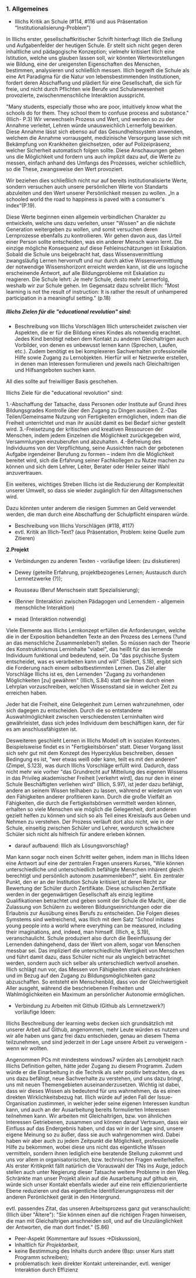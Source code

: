 ### 1. Allgemeines

- Illichs Kritik an Schule
(#114, #116 und aus Präsentation “Institutionalisierung-Problem”)


In Illichs erster, gesellschaftkritischer Schrift hinterfragt Illich die Stellung und Aufgabenfelder der heutigen Schule.
Er stellt sich nicht gegen deren inhaltliche und pädagogische Konzeption;
vielmehr kritisiert Illich eine Istitution, welche uns glauben lassen soll, wir könnten Wertevorstellungen wie Bildung, eine der ureigensten Eigenschaften des Menschen, bestimmen, analysieren und schließlch messen.
Illich begreift die Schule als eine Art Paradigma für die Natur von lebensbestimmenden Institutionen, fordert deren Abschaffung und plädiert für eine Gesellschaft, die sich für freie, und nicht durch Pflichten wie Berufe und Schulanwesenheit provozierte, zwischenmenschliche Interaktion ausspricht.

"Many students, especially those who are poor, intuitively know what the schools do for them.
They school them to confuse process and substance."(Illich- P.3)
Wir verwechseln Prozess und Wert, und werden so zu der Annahme verleitet, Lehren würde unausweichlich Lernerfolg bewirken.
Diese Annahme lässt sich ebenso auf das Gesundheitssystem anwenden, welchem die Annahme vorrausgeht, medizinische Versorgung lasse sich mit Bekämpfung von Krankheiten gleichsetzen, oder auf Polizeipräsenz, welcher Sicherheit automatisch folgen sollte.
Diese Anschauungen geben uns die Möglichkeit und fordern uns auch implizit dazu auf, die Werte zu messen, einfach anhand des Umfangs des Prozesses, welcher schließlich, so die These, zwangsweise den Wert provoziert.
<!-- TODO: Ich verstehe, was ihr meint, aber könntet ihr diesen Zusammenhang nochmal klarer formulieren?
Liegt das Problem nicht darin, dass von den Mitteln auf die Folge (der Wert) geschlossen wird?
Schulen, Polizeipräsenz und das Gesundheitswesen sind nach Illich hinreichende, aber nicht notwendige Bedingungen für Lernen, Sicherheit und Gesundheit. -->
Wir beziehen dies schließlich nicht nur auf bereits institutionalisierte Werte, sondern versuchen auch unsere persönlichen Werte von Standarts abzuleiten und den Wert unserer Persönlichkeit messen zu wollen.
„In a schooled world the road to happiness is paved with a consumer's index“(P.19).

Diese Werte beginnen einen allgemein verbindlichen Charakter zu entwickeln, welche uns dazu verleiten, unser "Wissen" an die nächste Generation weitergeben zu wollen, und somit versuchen deren Lernprozesse ebenfalls zu kontrollieren. Wir gehen davon aus, das Urteil einer Person sollte entscheiden, was ein anderer Mensch wann lernt.
Die einzige mögliche Konsequenz auf diese Fehleinschätzungen ist Eskalation.
Sobald die Schule uns beigebracht hat, dass Wissensvermittlung zwangsläufig Lernen hervorruft und nur durch aktive Wissensvermittlung der notwendige Wissenshorizont erreicht werden kann, ist die uns logische erscheinende Antwort, auf alle Bildungprobleme mit Eskalation zu reagieren.
Die Schule lehrt: Je mehr Schule, desto mehr Lernerfolg, weshalb wir zur Schule gehen.
Im Gegensatz dazu schreibt Illich: "Most learning is not the result of instruction: It is rather the result of unhampered participation in a meaningful setting." (p.18)

##### Illichs Zielen für die "educational revolution" sind:

- Beschreibung von Illichs Vorschlägen
Illich unterscheidet zwischen vier Aspekten, die er für die Bildung eines Kindes als notwendig erachtet.
Jedes Kind benötigt neben dem Kontakt zu anderen Gleichaltrigen auch Vorbilder, von denen es unbewusst lernen kann (Sprechen, Laufen, etc.).
Zudem benötigt es bei komplexeren Sachverhalten professionelle Hilfe sowie Zugang zu Lernobjekten.
Hierfür will er Netzwerke erstellen, in denen man Interessen formulieren und jeweils nach Gleichaltrigen und Hilfsangeboten suchen kann.
<!-- TODO: Ein Beispiel, z.B. Gitarre lernen, würde Illichs Vorschläge gut illustrieren. -->
All dies sollte auf freiwilliger Basis geschehen.

Illichs Ziele für die "educational revolution" sind:

1.-Abschaffung der Tatsache, dass Personen oder Institute auf Grund ihres Bildungsgrades Kontrolle über den Zugang zu Dingen ausüben.
2.-Das Teilen/Gemeinsame Nutzung von Fertigkeiten ermöglichen, indem man die Freiheit unterrichtet und man ihr ausübt damit es  bei Bedarf sicher gestellt wird.
3.-Freisetzung der kritischen und kreativen Ressourcen der Menschen, indem jedem Einzelnen die Möglichkeit zurückgegeben wird, Versammlungen einzuberufen und abzuhalten.
4.-Befreiung des Individuums von der Verpflichtung, seine Aussichten nach der gebotenen Aufgabe irgendeiner Berufung zu formen – indem ihm die Möglichkeit bereitet wird, sich die Erfahrung seiner Fachkollegen zu Nutze machen zu können und sich dem Lehrer, Leiter, Berater oder Heiler seiner Wahl anzuvertrauen.
<!-- FIXME: Textbelege -->

Ein weiteres, wichtiges Streben Illichs ist die Reduzierung der Komplexität unserer Umwelt, so dass sie wieder zugänglich für den Alltagsmenschen wird.
<!-- Ein Beispiel wäre nett, denke an Cedrics Vortrag mit der Autoreparatur.  -->
Dazu könnten unter anderem die riesigen Summen an Geld verwendet werden, die man durch eine Abschaffung der Schulpflicht einsparen würde.

- Beschreibung von Illichs Vorschlägen
(#118, #117)
- evtl. Kritik an Illich-Text? (aus Präsentation, Problem: keine Quelle zum Zitieren)

**2.Projekt**

- Verbindungen zu anderen Texten -
vorläufige Ideen: (zu diskutieren)

 - Dewey (geteilte Erfahrung, projektbezogenes Lernen; Austausch durch Lernnetzwerke (?));
 - Rousseau (Beruf Menschsein statt Spezialisierung);
 - (Benner (Interaktion zwischen Pädagogen und Lernendem - allgemein menschliche Interaktion)
 - mead (Interaktion notwendig)

<!-- TODO: Vielleicht auch SoWi-Texte? Mal Max ansprechen -->

Viele Elemente aus Illichs Lernkonzept erfüllen die Anforderungen, welche die in der Exposition behandelten Texte an den Prozess des Lernens (?und an das menschliche Zusammenleben?) stellen.
So müssen nach der Theorie des Konstruktivismus Lerninhalte "viabel", das heißt für das lernende Individuum funktional und bedeutend, sein.
Da "das psychische System entscheidet, was es verarbeiten kann und will" (Siebert, S.18), ergibt sich die Forderung nach einem selbstbestimmten Lernen.
Das Ziel aller Vorschläge Illichs ist es, den Lernenden "Zugang zu vorhandenen Möglichkeiten [zu] gewähren" (Illich, S.84) statt sie ihnen durch einen Lehrplan vorzuschreiben, welchen Wissensstand sie in welcher Zeit zu erreichen haben.

Jeder hat die Freiheit, eine Gelegenheit zum Lernen wahrzunehmen, oder sich dagegen zu entscheiden.
Durch die so entstandene Auswahlmöglichkeit zwischen verschiedensten Lerninhalten wird gewährleistet, dass sich jedes Individuum dem beschäftigen kann, der für es am anschlussfähigsten ist.
<!-- Die Verbindung zum Konstruktivismus ist auf jeden Fall gegeben -->

Desweiteren geschieht Lernen in Illichs Modell oft in sozialen Kontexten.
Beispielsweise findet es in "Fertigkeitsbörsen" statt.
Dieser Vorgang lässt sich sehr gut mit dem Konzept des Hyperzyklus beschreiben, dessen Bedingung es ist, "wer etwas weiß oder kann, teilt es mit den anderen" (Zimpel, S.123), was durch Illichs Vorschläge erfüllt wird.
Dadurch, dass nicht mehr wie vorher "das Grundrecht auf Mitteilung des eigenen Wissens in das Privileg akademischer Freiheit [verkehrt wird], das nur den in einer Schule Beschäftigten verliehen wird" (Illich, S.97), ist jeder dazu befähigt, andere an seinem Wissen teilhaben zu lassen, während er wiederum von den Fähigkeiten anderer profitieren kann.
Durch die große Vielfalt an Fähigkeiten, die durch die Fertigkeitsbörsen vermittelt werden können, erhalten so viele Menschen wie möglich die Gelegenheit, dort anderen gezielt helfen zu können und sich so als Teil eines Kreislaufs aus Geben und Nehmen zu verstehen.
Der Prozess verläuft dort also nicht, wie in der Schule, einseitig zwischen Schüler und Lehrer, wordurch schwächere Schüler sich nicht als hilfreich für andere erleben können.
<!-- TODO: Fällt euch ein Beispiel ein, was z.B. vermeintlich Schwächere in einer Lernplattform für andere anbieten könnten? -->

- darauf aufbauend: Illich als Lösungsvorschlag?

Man kann sogar noch einen Schritt weiter gehen, indem man in Illichs Ideen eine Antwort auf eine der zentralen Fragen unserers Kurses, "Wie können unterschiedliche und unterschiedlich befähigte Menschen inhärent gleich berechtigt und persönlich autonom zusammenleben?", sieht.
Ein zentraler Punkt, den er an der Institution Schule kritisiert,ist deren Recht zur Bewertung der Schüler durch Zertifikate.
Diese schulischen Zertifikate werden in der gegenwärtigen Gesellschaft als einzig legitime Qualifikationen betrachtet und geben somit der Schule die Macht, über die Zulassung von Schülern zu weiteren Bildungseinrichtungen oder die Erlaubnis zur Ausübung eines Berufs zu entscheiden.
Die Folgen dieses Symstems sind weitreichend, was Illich mit dem Satz "School initiates young people into a world where everything can be measured, including their imaginations, and, indeed, man himself. (Illich, e, S.19), veranschaulicht.
Schule produziert also durch die Beeinflussung der Lernenden dahingehend, dass der Wert von allem, sogar von Menschen messbar sei.
Das impliziert die unterschiedliche Wertigkeit von Menschen und führt damit dazu, dass Schüler nicht nur als ungleich betrachtet werden, sondern auch sich selber als unterschiedlich wertvoll ansehen.
Illich schlägt nun vor, das Messen von Fähigkeiten stark einzuschränken und im Bezug auf den Zugang zu Bildungsmöglichkeiten ganz abzuschaffen.
So entsteht ein Menschenbild, dass von der Gleichwertigkeit Aller ausgeht, während die beschriebenen Freiheiten und Wahlmöglichkeiten ein Maximum an persönlicher Autonomie ermöglichen.



- Verbindung zu Arbeiten mit Github
(Github als Lernnetzwerk?)
vorläufige Ideen:

Illichs Beschreibung der learning webs decken sich grundsätzlich mit unserer Arbeit auf Github, angenommen, mehr Leute würden es nutzen und wir alle haben uns ganz frei dazu entschieden, genau an diesem Thema teilzunehmen, und sind jederzeit in der Lage unsere Arbeit zu verweigern - wenn wir wollten.

Angenommen PCs mit mindestens windows7 würden als Lernobjekt nach Illichs Definition gelten, hätte jeder Zugang zu diesem Programm.
Zudem würde er die Einarbeitung in die Technik als sehr positiv betrachten, da es uns dazu befähigt, neue Sachverhalte zu verstehen, und uns dazu bringt, uns mit neuen Themengebieten auseinanderzusetzen.
Wichtig ist dabei, dass wir dieses Wissen als bedeutend für uns wahrnehmen, da es einen direkten Wirklichkeitsbezug hat.
Illich würde auf jeden Fall der Issue-Organisation zustimmen, in welcher jeder seine eigenen Interessen kundtun kann, und auch an der Ausarbeitung bereits formulierten Interessen teilnehmen kann.
Wir arbeiten mit Gleichaltrigen, bzw. von ähnlichen Interessen Getriebenen, zusammen und können darauf Vertrauen, dass wir Einfluss auf das Endergebnis haben, und das wir in der Lage sind, unsere eigene Meinung so zu äußer, dass sie auch wahrgenommen wird.
Dabei haben wir aber auch zu jedem Zeitpunkt die Möglichkeit, professionelle Hilfe zu bekommen, wobei diese uns nicht das eigentliche Wissen vermitteln, sondern ihnen lediglich eine beratende Stellung zukommt
und uns vor allem in organisatorischen, bzw. technischen Fragen weiterhelfen.
Als erster Kritikpnkt fällt natürlich die Vorauswahl der TNs ins Auge, jedoch stellen auch unter Negierung dieser Tatsache weitere Probleme in den Weg.
Schränkte man unser Projekt allein auf die Ausarbeitung auf github ein, würde sich unser Kontakt ebenfalls wieder auf eine rein effizienzorientierte Ebene reduzieren und das eigentliche Identifizierungsprozess mit der anderen Perönlichkeit gerät in den Hintergrund.

evtl. passendes Zitat, das unseren Arbeitsprozess ganz gut veranschaulicht: (Illich über "Ältere"): "Sie können einen auf die richtigen Fragen hinweisen, die man mit Gleichaltrigen anschneiden soll, und auf die Unzulänglichkeit der Antworten, die man dort findet." (S.86)

 - Peer-Aspekt (Kommentare auf Issues ->Diskussion),
 - Inhaltlich für *Projektarbeit*,
 - keine Bestimmung des Inhalts durch andere (Bsp: unser Kurs statt Programm schreiben);
 - problematisch: kein direkter Kontakt untereinander, evtl. weniger Interaktion durch Effizienz
